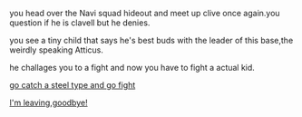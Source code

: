 you head over the Navi squad hideout and meet up clive once again.you question if he is clavell but he denies.


you see a tiny child that says he's best buds with the leader of this base,the weirdly speaking Atticus.

he challages you to a fight and now you have to fight a actual kid.

[go catch a steel type and go fight](Atticus-defeat.md)

[I'm leaving,goodbye!](Team-star-defeat.md)